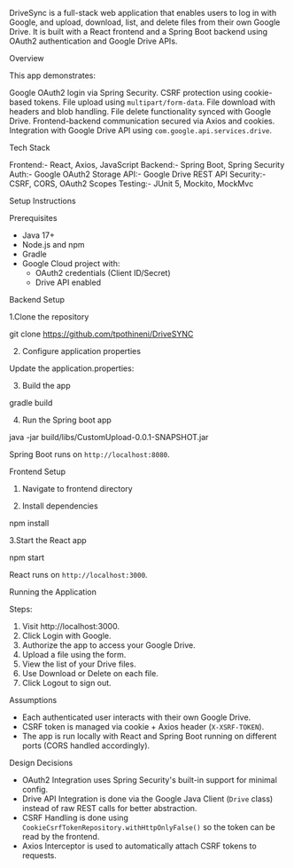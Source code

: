 DriveSync is a full-stack web application that enables users to log in with Google, and upload, download, list, and delete files from their own Google Drive. It is built with a React frontend and a Spring Boot backend using OAuth2 authentication and Google Drive APIs.


Overview

This app demonstrates:

Google OAuth2 login via Spring Security.
CSRF protection using cookie-based tokens.
File upload using `multipart/form-data`.
File download with headers and blob handling.
File delete functionality synced with Google Drive.
Frontend-backend communication secured via Axios and cookies.
Integration with Google Drive API using `com.google.api.services.drive`.


Tech Stack


Frontend:- React, Axios, JavaScript
Backend:- Spring Boot, Spring Security
Auth:- Google OAuth2
Storage API:- Google Drive REST API
Security:- CSRF, CORS, OAuth2 Scopes
Testing:- JUnit 5, Mockito, MockMvc

Setup Instructions

Prerequisites

- Java 17+
- Node.js and npm
- Gradle
- Google Cloud project with:
  - OAuth2 credentials (Client ID/Secret)
  - Drive API enabled

Backend Setup

1.Clone the repository


git clone https://github.com/tpothineni/DriveSYNC


2. Configure application properties

Update the application.properties:

3. Build the app

gradle build

4. Run the Spring boot app

java -jar build/libs/CustomUpload-0.0.1-SNAPSHOT.jar

Spring Boot runs on `http://localhost:8080`.



Frontend Setup

1. Navigate to frontend directory

2. Install dependencies

npm install

3.Start the React app

npm start

React runs on `http://localhost:3000`.

Running the Application

Steps:

1. Visit http://localhost:3000.
2. Click Login with Google.
3. Authorize the app to access your Google Drive.
4. Upload a file using the form.
5. View the list of your Drive files.
6. Use Download or Delete on each file.
7. Click Logout to sign out.


Assumptions

- Each authenticated user interacts with their own Google Drive.
- CSRF token is managed via cookie + Axios header (`X-XSRF-TOKEN`).
- The app is run locally with React and Spring Boot running on different ports (CORS handled accordingly).

Design Decisions

- OAuth2 Integration uses Spring Security's built-in support for minimal config.
- Drive API Integration is done via the Google Java Client (`Drive` class) instead of raw REST calls for better abstraction.
- CSRF Handling is done using `CookieCsrfTokenRepository.withHttpOnlyFalse()` so the token can be read by the frontend.
- Axios Interceptor is used to automatically attach CSRF tokens to requests.
